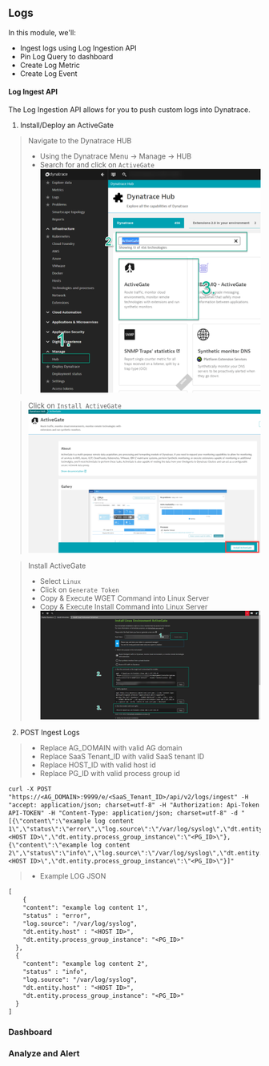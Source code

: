 ## Logs

In this module, we'll:
- Ingest logs using Log Ingestion API 
- Pin Log Query to dashboard
- Create Log Metric
- Create Log Event  

#### Log Ingest API
The Log Ingestion API allows for you to push custom logs into Dynatrace. 

1. Install/Deploy an ActiveGate

>Navigate to the Dynatrace HUB
> - Using the Dynatrace Menu -> Manage -> HUB
> - Search for and click on `ActiveGate`
![log_ag_install](../../assets/images/log_ag_install.png)

>Click on `Install ActiveGate`
![log_ag_install_2](../../assets/images/log_ag_install_2.png)

>Install ActiveGate
> - Select `Linux`
> - Click on `Generate Token`
> - Copy & Execute WGET Command into Linux Server
> - Copy & Execute Install Command into Linux Server
![log_ag_install3](../../assets/images/log_ag_install3.png)

2. POST Ingest Logs

> - Replace AG_DOMAIN with valid AG domain
> - Replace SaaS Tenant_ID with valid SaaS tenant ID
> - Replace HOST_ID with valid host id
> - Replace PG_ID with valid process group id
```
curl -X POST "https://<AG_DOMAIN>:9999/e/<SaaS_Tenant_ID>/api/v2/logs/ingest" -H "accept: application/json; charset=utf-8" -H "Authorization: Api-Token API-TOKEN" -H "Content-Type: application/json; charset=utf-8" -d "[{\"content\":\"example log content 1\",\"status\":\"error\",\"log.source\":\"/var/log/syslog\",\"dt.entity.host\":\"<HOST ID>\",\"dt.entity.process_group_instance\":\"<PG_ID>\"},{\"content\":\"example log content 2\",\"status\":\"info\",\"log.source\":\"/var/log/syslog\",\"dt.entity.host\":\"<HOST ID>\",\"dt.entity.process_group_instance\":\"<PG_ID>\"}]"
```
> - Example LOG JSON
```
[
    {
    "content": "example log content 1",
    "status" : "error",
    "log.source": "/var/log/syslog",
    "dt.entity.host" : "<HOST ID>",
    "dt.entity.process_group_instance": "<PG_ID>"
  },
  {
    "content": "example log content 2",
    "status" : "info",
    "log.source": "/var/log/syslog",
    "dt.entity.host" : "<HOST ID>",
    "dt.entity.process_group_instance": "<PG_ID>"
  }
]
```
### Dashboard
### Analyze and Alert
